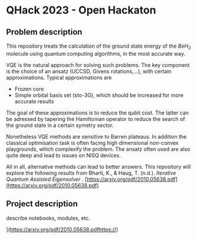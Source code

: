 # QHack 2023 - Open Hackaton

## Problem description

This repository treats the calculation of the ground state energy of the $BeH_2$ molecule using quantum computing algorithms, in the most accurate way.

VQE is the natural approach for solving such problems. The key component is the choice of an ansatz (UCCSD, Givens rotations,...), with certain approximations. Typical approximations are

* Frozen core
* Simple orbital basis set (sto-3G), which should be increased for more accurate results

The goal of these approximations is to reduce the qubit cost. The latter can be adressed by tapering the Hamiltonian operator to reduce the search of the ground state in a certain symetry sector.

Nonetheless VQE methods are sensitive to Barren plateaus. In addition the classical optimisation task is often facing high dimensional non-convex playgrounds, which complexify the problem. The ansatz often used are also quite deep and lead to issues on NISQ devices.

All in all, alternative methods can lead to better answers. This repository will explore the following results from Bharti, K., & Haug, T. (n.d.).  *Iterative Quantum Assisted Eigensolver* . [https://arxiv.org/pdf/2010.05638.pdf](https://arxiv.org/pdf/2010.05638.pdf)


## Project description

describe notebooks, modules, etc.

](https://arxiv.org/pdf/2010.05638.pdfhttps://)
